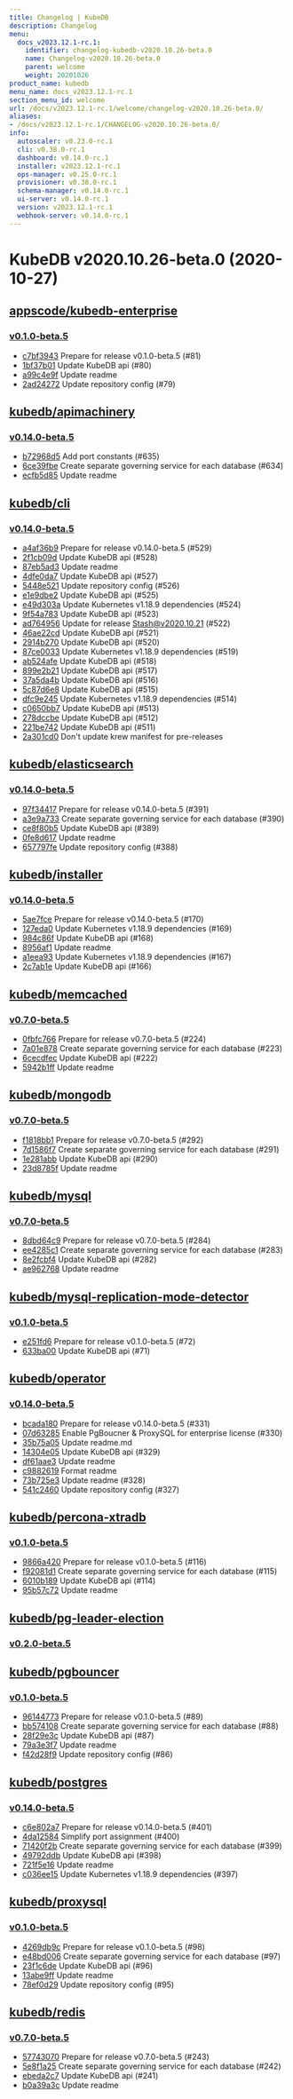 ```yaml
---
title: Changelog | KubeDB
description: Changelog
menu:
  docs_v2023.12.1-rc.1:
    identifier: changelog-kubedb-v2020.10.26-beta.0
    name: Changelog-v2020.10.26-beta.0
    parent: welcome
    weight: 20201026
product_name: kubedb
menu_name: docs_v2023.12.1-rc.1
section_menu_id: welcome
url: /docs/v2023.12.1-rc.1/welcome/changelog-v2020.10.26-beta.0/
aliases:
- /docs/v2023.12.1-rc.1/CHANGELOG-v2020.10.26-beta.0/
info:
  autoscaler: v0.23.0-rc.1
  cli: v0.38.0-rc.1
  dashboard: v0.14.0-rc.1
  installer: v2023.12.1-rc.1
  ops-manager: v0.25.0-rc.1
  provisioner: v0.38.0-rc.1
  schema-manager: v0.14.0-rc.1
  ui-server: v0.14.0-rc.1
  version: v2023.12.1-rc.1
  webhook-server: v0.14.0-rc.1
---
```


# KubeDB v2020.10.26-beta.0 (2020-10-27)


## [appscode/kubedb-enterprise](https://github.com/appscode/kubedb-enterprise)

### [v0.1.0-beta.5](https://github.com/appscode/kubedb-enterprise/releases/tag/v0.1.0-beta.5)

- [c7bf3943](https://github.com/appscode/kubedb-enterprise/commit/c7bf3943) Prepare for release v0.1.0-beta.5 (#81)
- [1bf37b01](https://github.com/appscode/kubedb-enterprise/commit/1bf37b01) Update KubeDB api (#80)
- [a99c4e9f](https://github.com/appscode/kubedb-enterprise/commit/a99c4e9f) Update readme
- [2ad24272](https://github.com/appscode/kubedb-enterprise/commit/2ad24272) Update repository config (#79)



## [kubedb/apimachinery](https://github.com/kubedb/apimachinery)

### [v0.14.0-beta.5](https://github.com/kubedb/apimachinery/releases/tag/v0.14.0-beta.5)

- [b72968d5](https://github.com/kubedb/apimachinery/commit/b72968d5) Add port constants (#635)
- [6ce39fbe](https://github.com/kubedb/apimachinery/commit/6ce39fbe) Create separate governing service for each database (#634)
- [ecfb5d85](https://github.com/kubedb/apimachinery/commit/ecfb5d85) Update readme



## [kubedb/cli](https://github.com/kubedb/cli)

### [v0.14.0-beta.5](https://github.com/kubedb/cli/releases/tag/v0.14.0-beta.5)

- [a4af36b9](https://github.com/kubedb/cli/commit/a4af36b9) Prepare for release v0.14.0-beta.5 (#529)
- [2f1cb09d](https://github.com/kubedb/cli/commit/2f1cb09d) Update KubeDB api (#528)
- [87eb5ad3](https://github.com/kubedb/cli/commit/87eb5ad3) Update readme
- [4dfe0da7](https://github.com/kubedb/cli/commit/4dfe0da7) Update KubeDB api (#527)
- [5448e521](https://github.com/kubedb/cli/commit/5448e521) Update repository config (#526)
- [e1e9dbe2](https://github.com/kubedb/cli/commit/e1e9dbe2) Update KubeDB api (#525)
- [e49d303a](https://github.com/kubedb/cli/commit/e49d303a) Update Kubernetes v1.18.9 dependencies (#524)
- [9f54a783](https://github.com/kubedb/cli/commit/9f54a783) Update KubeDB api (#523)
- [ad764956](https://github.com/kubedb/cli/commit/ad764956) Update for release Stash@v2020.10.21 (#522)
- [46ae22cd](https://github.com/kubedb/cli/commit/46ae22cd) Update KubeDB api (#521)
- [2914b270](https://github.com/kubedb/cli/commit/2914b270) Update KubeDB api (#520)
- [87ce0033](https://github.com/kubedb/cli/commit/87ce0033) Update Kubernetes v1.18.9 dependencies (#519)
- [ab524afe](https://github.com/kubedb/cli/commit/ab524afe) Update KubeDB api (#518)
- [899e2b21](https://github.com/kubedb/cli/commit/899e2b21) Update KubeDB api (#517)
- [37a5da4b](https://github.com/kubedb/cli/commit/37a5da4b) Update KubeDB api (#516)
- [5c87d6e8](https://github.com/kubedb/cli/commit/5c87d6e8) Update KubeDB api (#515)
- [dfc9e245](https://github.com/kubedb/cli/commit/dfc9e245) Update Kubernetes v1.18.9 dependencies (#514)
- [c0650bb7](https://github.com/kubedb/cli/commit/c0650bb7) Update KubeDB api (#513)
- [278dccbe](https://github.com/kubedb/cli/commit/278dccbe) Update KubeDB api (#512)
- [221be742](https://github.com/kubedb/cli/commit/221be742) Update KubeDB api (#511)
- [2a301cd0](https://github.com/kubedb/cli/commit/2a301cd0) Don't update krew manifest for pre-releases



## [kubedb/elasticsearch](https://github.com/kubedb/elasticsearch)

### [v0.14.0-beta.5](https://github.com/kubedb/elasticsearch/releases/tag/v0.14.0-beta.5)

- [97f34417](https://github.com/kubedb/elasticsearch/commit/97f34417) Prepare for release v0.14.0-beta.5 (#391)
- [a3e9a733](https://github.com/kubedb/elasticsearch/commit/a3e9a733) Create separate governing service for each database (#390)
- [ce8f80b5](https://github.com/kubedb/elasticsearch/commit/ce8f80b5) Update KubeDB api (#389)
- [0fe8d617](https://github.com/kubedb/elasticsearch/commit/0fe8d617) Update readme
- [657797fe](https://github.com/kubedb/elasticsearch/commit/657797fe) Update repository config (#388)



## [kubedb/installer](https://github.com/kubedb/installer)

### [v0.14.0-beta.5](https://github.com/kubedb/installer/releases/tag/v0.14.0-beta.5)

- [5ae7fce](https://github.com/kubedb/installer/commit/5ae7fce) Prepare for release v0.14.0-beta.5 (#170)
- [127eda0](https://github.com/kubedb/installer/commit/127eda0) Update Kubernetes v1.18.9 dependencies (#169)
- [984c86f](https://github.com/kubedb/installer/commit/984c86f) Update KubeDB api (#168)
- [8956af1](https://github.com/kubedb/installer/commit/8956af1) Update readme
- [a1eea93](https://github.com/kubedb/installer/commit/a1eea93) Update Kubernetes v1.18.9 dependencies (#167)
- [2c7ab1e](https://github.com/kubedb/installer/commit/2c7ab1e) Update KubeDB api (#166)



## [kubedb/memcached](https://github.com/kubedb/memcached)

### [v0.7.0-beta.5](https://github.com/kubedb/memcached/releases/tag/v0.7.0-beta.5)

- [0fbfc766](https://github.com/kubedb/memcached/commit/0fbfc766) Prepare for release v0.7.0-beta.5 (#224)
- [7a01e878](https://github.com/kubedb/memcached/commit/7a01e878) Create separate governing service for each database (#223)
- [6cecdfec](https://github.com/kubedb/memcached/commit/6cecdfec) Update KubeDB api (#222)
- [5942b1ff](https://github.com/kubedb/memcached/commit/5942b1ff) Update readme



## [kubedb/mongodb](https://github.com/kubedb/mongodb)

### [v0.7.0-beta.5](https://github.com/kubedb/mongodb/releases/tag/v0.7.0-beta.5)

- [f1818bb1](https://github.com/kubedb/mongodb/commit/f1818bb1) Prepare for release v0.7.0-beta.5 (#292)
- [7d1586f7](https://github.com/kubedb/mongodb/commit/7d1586f7) Create separate governing service for each database (#291)
- [1e281abb](https://github.com/kubedb/mongodb/commit/1e281abb) Update KubeDB api (#290)
- [23d8785f](https://github.com/kubedb/mongodb/commit/23d8785f) Update readme



## [kubedb/mysql](https://github.com/kubedb/mysql)

### [v0.7.0-beta.5](https://github.com/kubedb/mysql/releases/tag/v0.7.0-beta.5)

- [8dbd64c9](https://github.com/kubedb/mysql/commit/8dbd64c9) Prepare for release v0.7.0-beta.5 (#284)
- [ee4285c1](https://github.com/kubedb/mysql/commit/ee4285c1) Create separate governing service for each database (#283)
- [8e2fcbf4](https://github.com/kubedb/mysql/commit/8e2fcbf4) Update KubeDB api (#282)
- [ae962768](https://github.com/kubedb/mysql/commit/ae962768) Update readme



## [kubedb/mysql-replication-mode-detector](https://github.com/kubedb/mysql-replication-mode-detector)

### [v0.1.0-beta.5](https://github.com/kubedb/mysql-replication-mode-detector/releases/tag/v0.1.0-beta.5)

- [e251fd6](https://github.com/kubedb/mysql-replication-mode-detector/commit/e251fd6) Prepare for release v0.1.0-beta.5 (#72)
- [633ba00](https://github.com/kubedb/mysql-replication-mode-detector/commit/633ba00) Update KubeDB api (#71)



## [kubedb/operator](https://github.com/kubedb/operator)

### [v0.14.0-beta.5](https://github.com/kubedb/operator/releases/tag/v0.14.0-beta.5)

- [bcada180](https://github.com/kubedb/operator/commit/bcada180) Prepare for release v0.14.0-beta.5 (#331)
- [07d63285](https://github.com/kubedb/operator/commit/07d63285) Enable PgBoucner & ProxySQL for enterprise license (#330)
- [35b75a05](https://github.com/kubedb/operator/commit/35b75a05) Update readme.md
- [14304e05](https://github.com/kubedb/operator/commit/14304e05) Update KubeDB api (#329)
- [df61aae3](https://github.com/kubedb/operator/commit/df61aae3) Update readme
- [c9882619](https://github.com/kubedb/operator/commit/c9882619) Format readme
- [73b725e3](https://github.com/kubedb/operator/commit/73b725e3) Update readme (#328)
- [541c2460](https://github.com/kubedb/operator/commit/541c2460) Update repository config (#327)



## [kubedb/percona-xtradb](https://github.com/kubedb/percona-xtradb)

### [v0.1.0-beta.5](https://github.com/kubedb/percona-xtradb/releases/tag/v0.1.0-beta.5)

- [9866a420](https://github.com/kubedb/percona-xtradb/commit/9866a420) Prepare for release v0.1.0-beta.5 (#116)
- [f92081d1](https://github.com/kubedb/percona-xtradb/commit/f92081d1) Create separate governing service for each database (#115)
- [6010b189](https://github.com/kubedb/percona-xtradb/commit/6010b189) Update KubeDB api (#114)
- [95b57c72](https://github.com/kubedb/percona-xtradb/commit/95b57c72) Update readme



## [kubedb/pg-leader-election](https://github.com/kubedb/pg-leader-election)

### [v0.2.0-beta.5](https://github.com/kubedb/pg-leader-election/releases/tag/v0.2.0-beta.5)




## [kubedb/pgbouncer](https://github.com/kubedb/pgbouncer)

### [v0.1.0-beta.5](https://github.com/kubedb/pgbouncer/releases/tag/v0.1.0-beta.5)

- [96144773](https://github.com/kubedb/pgbouncer/commit/96144773) Prepare for release v0.1.0-beta.5 (#89)
- [bb574108](https://github.com/kubedb/pgbouncer/commit/bb574108) Create separate governing service for each database (#88)
- [28f29e3c](https://github.com/kubedb/pgbouncer/commit/28f29e3c) Update KubeDB api (#87)
- [79a3e3f7](https://github.com/kubedb/pgbouncer/commit/79a3e3f7) Update readme
- [f42d28f9](https://github.com/kubedb/pgbouncer/commit/f42d28f9) Update repository config (#86)



## [kubedb/postgres](https://github.com/kubedb/postgres)

### [v0.14.0-beta.5](https://github.com/kubedb/postgres/releases/tag/v0.14.0-beta.5)

- [c6e802a7](https://github.com/kubedb/postgres/commit/c6e802a7) Prepare for release v0.14.0-beta.5 (#401)
- [4da12584](https://github.com/kubedb/postgres/commit/4da12584) Simplify port assignment (#400)
- [71420f2b](https://github.com/kubedb/postgres/commit/71420f2b) Create separate governing service for each database (#399)
- [49792ddb](https://github.com/kubedb/postgres/commit/49792ddb) Update KubeDB api (#398)
- [721f5e16](https://github.com/kubedb/postgres/commit/721f5e16) Update readme
- [c036ee15](https://github.com/kubedb/postgres/commit/c036ee15) Update Kubernetes v1.18.9 dependencies (#397)



## [kubedb/proxysql](https://github.com/kubedb/proxysql)

### [v0.1.0-beta.5](https://github.com/kubedb/proxysql/releases/tag/v0.1.0-beta.5)

- [4269db9c](https://github.com/kubedb/proxysql/commit/4269db9c) Prepare for release v0.1.0-beta.5 (#98)
- [e48bd006](https://github.com/kubedb/proxysql/commit/e48bd006) Create separate governing service for each database (#97)
- [23f1c6de](https://github.com/kubedb/proxysql/commit/23f1c6de) Update KubeDB api (#96)
- [13abe9ff](https://github.com/kubedb/proxysql/commit/13abe9ff) Update readme
- [78ef0d29](https://github.com/kubedb/proxysql/commit/78ef0d29) Update repository config (#95)



## [kubedb/redis](https://github.com/kubedb/redis)

### [v0.7.0-beta.5](https://github.com/kubedb/redis/releases/tag/v0.7.0-beta.5)

- [57743070](https://github.com/kubedb/redis/commit/57743070) Prepare for release v0.7.0-beta.5 (#243)
- [5e8f1a25](https://github.com/kubedb/redis/commit/5e8f1a25) Create separate governing service for each database (#242)
- [ebeda2c7](https://github.com/kubedb/redis/commit/ebeda2c7) Update KubeDB api (#241)
- [b0a39a3c](https://github.com/kubedb/redis/commit/b0a39a3c) Update readme




